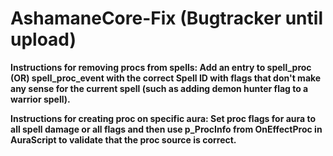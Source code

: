 # AshamaneCore-Fix (Bugtracker until upload)

**Instructions for removing procs from spells:
Add an entry to spell_proc (OR) spell_proc_event with the correct Spell ID with flags that don't make any sense for the current spell (such as adding demon hunter flag to a warrior spell).**

**Instructions for creating proc on specific aura:
Set proc flags for aura to all spell damage or all flags and then use p_ProcInfo from OnEffectProc in AuraScript to validate that the proc source is correct.**
